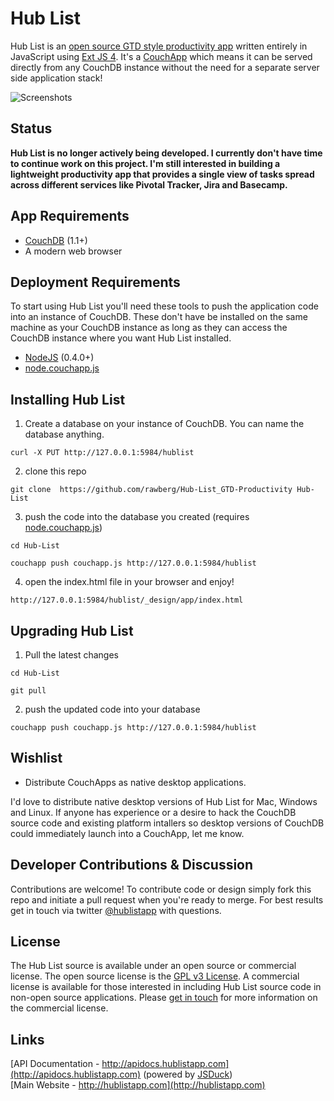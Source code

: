 # Hub List
Hub List is an [open source GTD style productivity app](http://hublistapp.com) written entirely in JavaScript using [Ext JS 4](http://www.sencha.com/products/extjs/). It's a [CouchApp](http://couchapp.org/page/what-is-couchapp) which means it can be served directly from any CouchDB instance without the need for a separate server side application stack!

![Screenshots](http://dl.dropbox.com/u/946636/HL-Readme-Screnshots.png)

## Status
**Hub List is no longer actively being developed. I currently don't have time to continue work on this project. I'm still interested in building a lightweight productivity app that provides a single view of tasks spread across different services like Pivotal Tracker, Jira and Basecamp.**


## App Requirements
- [CouchDB](http://www.couchbase.com/downloads) (1.1+)
- A modern web browser

## Deployment Requirements
To start using Hub List you'll need these tools to push the application code into an instance of CouchDB. These don't have be installed on the same machine as your CouchDB instance as long as they can access the CouchDB instance where you want Hub List installed.

- [NodeJS](https://github.com/joyent/node) (0.4.0+)
- [node.couchapp.js](https://github.com/mikeal/node.couchapp.js)

## Installing Hub List
1. Create a database on your instance of CouchDB. You can name the database anything.  
```
curl -X PUT http://127.0.0.1:5984/hublist
``` 

2. clone this repo  
```
git clone  https://github.com/rawberg/Hub-List_GTD-Productivity Hub-List
```

3. push the code into the database you created (requires [node.couchapp.js](https://github.com/mikeal/node.couchapp.js))  
```
cd Hub-List
```  
```
couchapp push couchapp.js http://127.0.0.1:5984/hublist 
```

4. open the index.html file in your browser and enjoy!  
```
http://127.0.0.1:5984/hublist/_design/app/index.html
```

## Upgrading Hub List
1. Pull the latest changes  
```
cd Hub-List 
```  
```   
git pull  
```

2. push the updated code into your database  
```
couchapp push couchapp.js http://127.0.0.1:5984/hublist 
```

## Wishlist
- Distribute CouchApps as native desktop applications.

I'd love to distribute native desktop versions of Hub List for Mac, Windows and Linux. If anyone has experience or a desire to hack the CouchDB source code and existing platform intallers so desktop versions of CouchDB could immediately launch into a CouchApp, let me know.

## Developer Contributions & Discussion
Contributions are welcome! To contribute code or design simply fork this repo and initiate a pull request when you're ready to merge. For best results get in touch via twitter [@hublistapp](http://twitter.com/#!/hublistapp) with questions. 

## License
The Hub List source is available under an open source or commercial license. The open source license is the [GPL v3 License](http://opensource.org/licenses/gpl-3.0.html). A commercial license is available for those interested in including Hub List source code in non-open source applications. Please [get in touch](http://twitter.com/#!/hublistapp) for more information on the commercial license.

## Links
[API Documentation - http://apidocs.hublistapp.com](http://apidocs.hublistapp.com) (powered by [JSDuck](https://github.com/nene/jsduck))   
[Main Website - http://hublistapp.com](http://hublistapp.com)    
